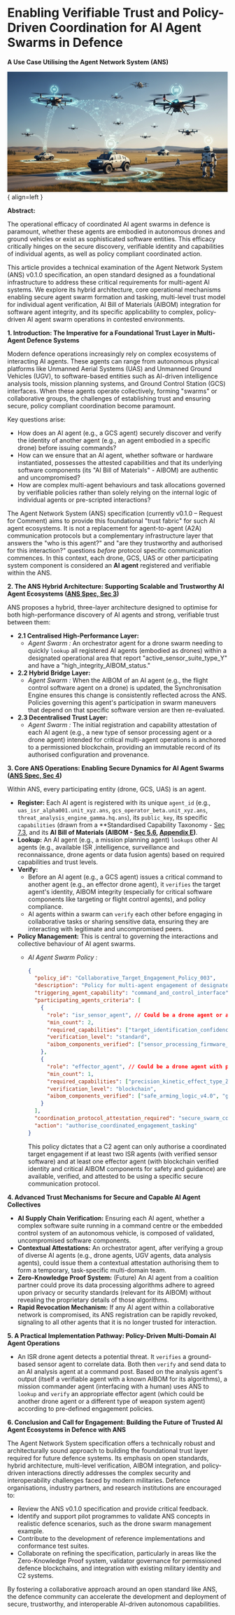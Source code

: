 # Enabling Verifiable Trust and Policy-Driven Coordination for AI Agent Swarms in Defence

**A Use Case Utilising the Agent Network System (ANS)**

![ANS military](../UseCases/images/ANS-military-1.png){ align=left }

**Abstract:**

The operational efficacy of coordinated AI agent swarms in defence is paramount, whether these agents are embodied in autonomous drones and ground vehicles or exist as sophisticated software entities. This efficacy critically hinges on the secure discovery, verifiable identity and capabilities of individual agents, as well as policy compliant coordinated action.

This article provides a technical examination of the Agent Network System (ANS) v0.1.0 specification, an open standard designed as a foundational infrastructure to address these critical requirements for multi-agent AI systems. We explore its hybrid architecture, core operational mechanisms enabling secure agent swarm formation and tasking, multi-level trust model for individual agent verification, AI Bill of Materials (AIBOM) integration for software agent integrity, and its specific applicability to complex, policy-driven AI agent swarm operations in contested environments.

**1. Introduction: The Imperative for a Foundational Trust Layer in Multi-Agent Defence Systems**

Modern defence operations increasingly rely on complex ecosystems of interacting AI agents. These agents can range from autonomous physical platforms like Unmanned Aerial Systems (UAS) and Unmanned Ground Vehicles (UGV), to software-based entities such as AI-driven intelligence analysis tools, mission planning systems, and Ground Control Station (GCS) interfaces. When these agents operate collectively, forming "swarms" or collaborative groups, the challenges of establishing trust and ensuring secure, policy compliant coordination become paramount.

Key questions arise:

* How does an AI agent (e.g., a GCS agent) securely discover and verify the identity of another agent (e.g., an agent embodied in a specific drone) before issuing commands?
* How can we ensure that an AI agent, whether software or hardware instantiated, possesses the attested capabilities and that its underlying software components (its "AI Bill of Materials" - AIBOM) are authentic and uncompromised?
* How are complex multi-agent behaviours and task allocations governed by verifiable policies rather than solely relying on the internal logic of individual agents or pre-scripted interactions?

The Agent Network System (ANS) specification (currently v0.1.0 – Request for Comment) aims to provide this foundational "trust fabric" for such AI agent ecosystems. It is not a replacement for agent-to-agent (A2A) communication protocols but a complementary infrastructure layer that answers the "who is this agent?" and "are they trustworthy and authorised for this interaction?" questions *before* protocol specific communication commences. In this context, each drone, GCS, UAS or other participating system component is considered an **AI agent** registered and verifiable within the ANS.

**2. The ANS Hybrid Architecture: Supporting Scalable and Trustworthy AI Agent Ecosystems ([ANS Spec, Sec 3](../index.md/#3-system-architecture))**

ANS proposes a hybrid, three-layer architecture designed to optimise for both high-performance discovery of AI agents and strong, verifiable trust between them:

* **2.1 Centralised High-Performance Layer:**
  * *Agent Swarm :* An orchestrator agent for a drone swarm needing to quickly `lookup` all registered AI agents (embodied as drones) within a designated operational area that report "active_sensor_suite_type_Y" and have a "high_integrity_AIBOM_status."
* **2.2 Hybrid Bridge Layer:**
  * *Agent Swarm :* When the AIBOM of an AI agent (e.g., the flight control software agent on a drone) is updated, the Synchronisation Engine ensures this change is consistently reflected across the ANS. Policies governing this agent's participation in swarm maneuvers that depend on that specific software version are then re-evaluated.
* **2.3 Decentralised Trust Layer:**
  * *Agent Swarm :* The initial registration and capability attestation of each AI agent (e.g., a new type of sensor processing agent or a drone agent) intended for critical multi-agent operations is anchored to a permissioned blockchain, providing an immutable record of its authorised configuration and provenance.

**3. Core ANS Operations: Enabling Secure Dynamics for AI Agent Swarms ([ANS Spec, Sec 4](../index.md/#4-core-operations))**

Within ANS, every participating entity (drone, GCS, UAS) is an agent.

* **Register:** Each AI agent is registered with its unique `agent_id` (e.g., `uas_isr_alpha001.unit_xyz.ans`, `gcs_operator_beta.unit_xyz.ans`, `threat_analysis_engine_gamma.hq.ans`), its `public_key`, its specific `capabilities` (drawn from a **Standardised Capability Taxonomy - [Sec 7.3](../index.md/#73-standardised-capability-taxonomy**), and its **AI Bill of Materials (AIBOM - [Sec 5.6](../index.md/#56-ai-supply-chain-verification), [Appendix E](../index.md/#appendix-e-aibom-format-specification))**.
* **Lookup:** An AI agent (e.g., a mission planning agent) `lookups` other AI agents (e.g., available ISR ,intelligence, surveillance and reconnaissance, drone agents or data fusion agents) based on required capabilities and trust levels.
* **Verify:**
  * Before an AI agent (e.g., a GCS agent) issues a critical command to another agent (e.g., an effector drone agent), it `verifies` the target agent's identity, AIBOM integrity (especially for critical software components like targeting or flight control agents), and policy compliance.
  * AI agents within a swarm can `verify` each other before engaging in collaborative tasks or sharing sensitive data, ensuring they are interacting with legitimate and uncompromised peers.
* **Policy Management:** This is central to governing the interactions and collective behaviour of AI agent swarms.
  * *AI Agent Swarm Policy :*

    ```json
    {
      "policy_id": "Collaborative_Target_Engagement_Policy_003",
      "description": "Policy for multi-agent engagement of designated targets.",
      "triggering_agent_capability": "command_and_control_interface",
      "participating_agents_criteria": [
        {
          "role": "isr_sensor_agent", // Could be a drone agent or a ground sensor agent
          "min_count": 2,
          "required_capabilities": ["target_identification_confidence_high"],
          "verification_level": "standard",
          "aibom_components_verified": ["sensor_processing_firmware_v2.2+"]
        },
        {
          "role": "effector_agent", // Could be a drone agent with payload, or a ground-based effector agent
          "min_count": 1,
          "required_capabilities": ["precision_kinetic_effect_type_Z"],
          "verification_level": "blockchain",
          "aibom_components_verified": ["safe_arming_logic_v4.0", "guidance_software_v3.1_secure"]
        }
      ],
      "coordination_protocol_attestation_required": "secure_swarm_comms_v1",
      "action": "authorise_coordinated_engagement_tasking"
    }
    ```

    This policy dictates that a C2 agent can only authorise a coordinated target engagement if at least two ISR agents (with verified sensor software) and at least one effector agent (with blockchain verified identity and critical AIBOM components for safety and guidance) are available, verified, and attested to be using a specific secure communication protocol.

**4. Advanced Trust Mechanisms for Secure and Capable AI Agent Collectives**

* **AI Supply Chain Verification:** Ensuring each AI agent, whether a complex software suite running in a command centre or the embedded control system of an autonomous vehicle, is composed of validated, uncompromised software components.
* **Contextual Attestations:** An orchestrator agent, after verifying a group of diverse AI agents (e.g., drone agents, UGV agents, data analysis agents), could issue them a contextual attestation authorising them to form a temporary, task-specific multi-domain team.
* **Zero-Knowledge Proof System:** (Future) An AI agent from a coalition partner could prove its data processing algorithms adhere to agreed upon privacy or security standards (relevant for its AIBOM) without revealing the proprietary details of those algorithms.
* **Rapid Revocation Mechanism:** If any AI agent within a collaborative network is compromised, its ANS registration can be rapidly revoked, signaling to all other agents that it is no longer trusted for interaction.

**5. A Practical Implementation Pathway: Policy-Driven Multi-Domain AI Agent Operations**

* An ISR drone agent detects a potential threat. It `verifies` a ground-based sensor agent to correlate data. Both then `verify` and send data to an AI analysis agent at a command post. Based on the analysis agent's output (itself a verifiable agent with a known AIBOM for its algorithms), a mission commander agent (interfacing with a human) uses ANS to `lookup` and `verify` an appropriate effector agent (which could be another drone agent or a different type of weapon system agent) according to pre-defined engagement policies.

**6. Conclusion and Call for Engagement: Building the Future of Trusted AI Agent Ecosystems in Defence with ANS**

The Agent Network System specification offers a technically robust and architecturally sound approach to building the foundational trust layer required for future defence systems. Its emphasis on open standards, hybrid architecture, multi-level verification, AIBOM integration, and policy-driven interactions directly addresses the complex security and interoperability challenges faced by modern militaries.
Defence organisations, industry partners, and research institutions are encouraged to:

* Review the ANS v0.1.0 specification and provide critical feedback.
* Identify and support pilot programmes to validate ANS concepts in realistic defence scenarios, such as the drone swarm management example.
* Contribute to the development of reference implementations and conformance test suites.
* Collaborate on refining the specification, particularly in areas like the Zero-Knowledge Proof system, validator governance for permissioned defence blockchains, and integration with existing military identity and C2 systems.

By fostering a collaborative approach around an open standard like ANS, the defence community can accelerate the development and deployment of secure, trustworthy, and interoperable AI-driven autonomous capabilities.